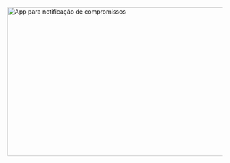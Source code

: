 <img align="center" alt="App para notificação de compromissos" height="350" width="600" src="https://media.discordapp.net/attachments/915954412491517973/1310788745691140189/novo.png?ex=67467ea6&is=67452d26&hm=3e39b806208f7ec373985c787883174993671674f59d26f83301b2a031d20785&=&format=webp&quality=lossless&width=1218&height=512">


